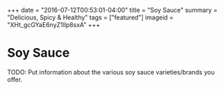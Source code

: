 +++
date = "2016-07-12T00:53:01-04:00"
title = "Soy Sauce"
summary = "Delicious, Spicy & Healthy"
tags = ["featured"]
imageid = "XHt_gcGYaE6nyZ1llp8sxA"
+++

# Soy Sauce

TODO: Put information about the various soy sauce varieties/brands you offer. 